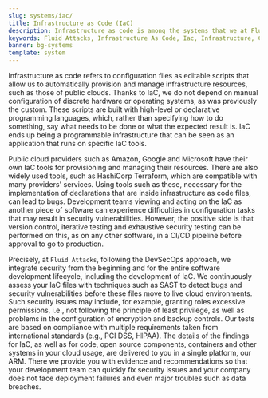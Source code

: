```yaml
---
slug: systems/iac/
title: Infrastructure as Code (IaC)
description: Infrastructure as code is among the systems that we at Fluid Attacks help you evaluate to detect security vulnerabilities that you can subsequently remediate.
keywords: Fluid Attacks, Infrastructure As Code, Iac, Infrastructure, Cloud, Terraform, Continuous Hacking, Ethical Hacking, Pentesting
banner: bg-systems
template: system
---
```


<div class="paragraph fw3 f5 lh-2">

Infrastructure as code refers to configuration files
as editable scripts
that allow us to automatically provision and manage infrastructure resources,
such as those of public clouds.
Thanks to IaC,
we do not depend on manual configuration
of discrete hardware or operating systems,
as was previously the custom.
These scripts are built with high-level or declarative programming languages,
which,
rather than specifying how to do something,
say what needs to be done
or what the expected result is.
IaC ends up being a programmable infrastructure
that can be seen as an application
that runs on specific IaC tools.

</div>

<div class="paragraph fw3 f5 lh-2">

Public cloud providers such as Amazon,
Google and Microsoft have their own IaC tools
for provisioning and managing their resources.
There are also widely used tools,
such as HashiCorp Terraform,
which are compatible with many providers' services.
Using tools such as these,
necessary for the implementation of declarations
that are inside infrastructure as code files,
can lead to bugs.
Development teams viewing and acting on the IaC
as another piece of software
can experience difficulties in configuration tasks
that may result in security vulnerabilities.
However,
the positive side is that version control,
iterative testing and exhaustive security testing
can be performed on this,
as on any other software,
in a CI/CD pipeline before approval to go to production.

</div>

<div class="paragraph fw3 f5 lh-2">

Precisely,
at `Fluid Attacks`,
following the DevSecOps approach,
we integrate security from the beginning
and for the entire software development lifecycle,
including the development of IaC.
We continuously assess your IaC files
with techniques such as SAST
to detect bugs and security vulnerabilities
before these files move to live cloud environments.
Such security issues may include,
for example,
granting roles excessive permissions,
i.e., not following the principle of least privilege,
as well as problems in the configuration of encryption
and backup controls.
Our tests are based on compliance with multiple requirements
taken from international standards
(e.g., PCI DSS, HIPAA).
The details of the findings for IaC,
as well as for code,
open source components,
containers and other systems in your cloud usage,
are delivered to you in a single platform,
our ARM.
There we provide you with evidence and recommendations
so that your development team can quickly fix security issues
and your company does not face deployment failures
and even major troubles such as data breaches.

</div>